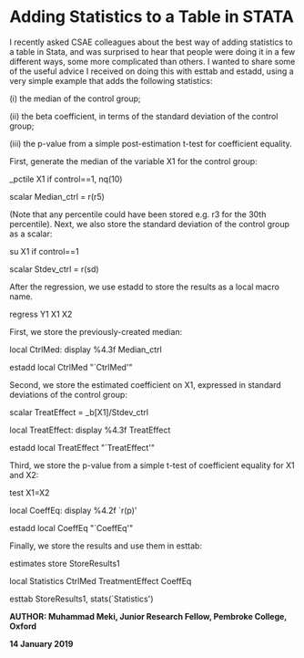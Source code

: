 # Adding Statistics to a Table in STATA

I recently asked CSAE colleagues about the best way of adding statistics to a table in Stata, and was surprised to hear that people were doing it in a few different ways, some more complicated than others. I wanted to share some of the useful advice I received on doing this with esttab and estadd, using a very simple example that adds the following statistics:

(i) the median of the control group; 

(ii) the beta coefficient, in terms of the standard deviation of the control group;

(iii) the p-value from a simple post-estimation t-test for coefficient equality. 


First, generate the median of the variable X1 for the control group:

  _pctile X1 if control==1, nq(10)

  scalar Median_ctrl = r(r5)

(Note that any percentile could have been stored e.g. r3 for the 30th percentile). Next, we also store the standard deviation of the control group as a scalar:

  su X1 if control==1

  scalar Stdev_ctrl = r(sd)

After the regression, we use estadd to store the results as a local macro name. 

  regress Y1 X1 X2

First, we store the previously-created median:

  local CtrlMed: display %4.3f Median_ctrl

  estadd local CtrlMed "`CtrlMed'"

Second, we store the estimated coefficient on X1, expressed in standard deviations of the control group:

  scalar TreatEffect = _b[X1]/Stdev_ctrl

  local TreatEffect: display %4.3f TreatEffect

  estadd local TreatEffect "`TreatEffect'"

Third, we store the p-value from a simple t-test of coefficient equality for X1 and X2:

  test X1=X2

  local CoeffEq: display %4.2f `r(p)'

  estadd local CoeffEq "`CoeffEq'"

Finally, we store the results and use them in esttab:

  estimates store StoreResults1

  local Statistics CtrlMed TreatmentEffect CoeffEq

  esttab StoreResults1, stats(`Statistics')



**AUTHOR: Muhammad Meki, Junior Research Fellow, Pembroke College, Oxford**

**14 January 2019**
